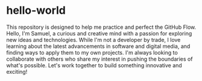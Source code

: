 # hello-world
This repository is designed to help me practice and perfect the GitHub Flow.
Hello, I'm Samuel, a curious and creative mind with a passion for exploring new ideas and technologies. While I'm not a developer by trade, I love learning about the latest advancements in software and digital media, and finding ways to apply them to my own projects. I'm always looking to collaborate with others who share my interest in pushing the boundaries of what's possible. Let's work together to build something innovative and exciting!
